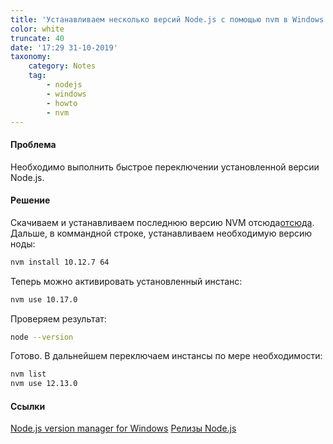 ```yaml
---
title: 'Устанавливаем несколько версий Node.js с помощью nvm в Windows'
color: white
truncate: 40
date: '17:29 31-10-2019'
taxonomy:
    category: Notes
    tag:
        - nodejs
        - windows
        - howto
        - nvm
---
```


#### Проблема

Необходимо выполнить быстрое переключении установленной версии Node.js. 

#### Решение

Скачиваем и устанавливаем последнюю версию NVM отсюда[отсюда](https://github.com/coreybutler/nvm-windows/releases).
Дальше, в коммандной строке, устанавливаем необходимую версию ноды:  
```bash
nvm install 10.12.7 64
```

Теперь можно активировать установленный инстанс:
```bash
nvm use 10.17.0
```

Проверяем результат:
```bash
node --version
```

Готово. В дальнейшем переключаем инстансы по мере необходимости:
```bash
nvm list
nvm use 12.13.0
```

#### Ссылки
[Node.js version manager for Windows](https://github.com/coreybutler/nvm-windows/)
[Релизы Node.js](https://nodejs.org/uk/download/releases/)

